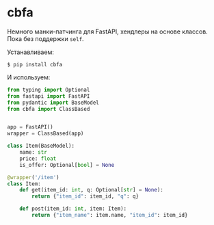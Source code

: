 # cbfa

Немного манки-патчинга для FastAPI, хендлеры на основе классов. Пока без  поддержки ```self```.

Устанавливаем:

```
$ pip install cbfa
```

И используем:

```python
from typing import Optional
from fastapi import FastAPI
from pydantic import BaseModel
from cbfa import ClassBased


app = FastAPI()
wrapper = ClassBased(app)

class Item(BaseModel):
    name: str
    price: float
    is_offer: Optional[bool] = None

@wrapper('/item')
class Item:
    def get(item_id: int, q: Optional[str] = None):
        return {"item_id": item_id, "q": q}

    def post(item_id: int, item: Item):
        return {"item_name": item.name, "item_id": item_id}
```
